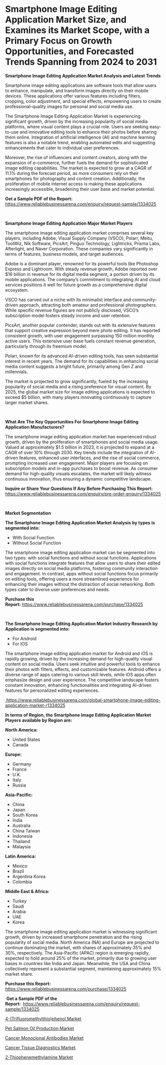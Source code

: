 <p><h1>Smartphone Image Editing Application Market Size, and Examines its Market Scope, with a Primary Focus on Growth Opportunities, and Forecasted Trends Spanning from 2024 to 2031</h1></p><p><strong>Smartphone Image Editing Application Market Analysis and Latest Trends</strong></p>
<p><p>Smartphone image editing applications are software tools that allow users to enhance, manipulate, and transform images directly on their mobile devices. These applications offer various features including filters, cropping, color adjustment, and special effects, empowering users to create professional-quality images for personal and social media use.</p><p>The Smartphone Image Editing Application Market is experiencing significant growth, driven by the increasing popularity of social media platforms, where visual content plays a crucial role. Users are seeking easy-to-use and innovative editing tools to enhance their photos before sharing them online. Integration of artificial intelligence (AI) and machine learning features is also a notable trend, enabling automated edits and suggesting enhancements that cater to individual user preferences.</p><p>Moreover, the rise of influencers and content creators, along with the expansion of e-commerce, further fuels the demand for sophisticated image editing capabilities. The market is expected to grow at a CAGR of 11.1% during the forecast period, as more consumers rely on their smartphones for photography and content creation. Additionally, the proliferation of mobile internet access is making these applications increasingly accessible, broadening their user base and market potential.</p></p>
<p><strong>Get a Sample PDF of the Report:&nbsp;</strong> <a href="https://www.reliablebusinessarena.com/enquiry/request-sample/1334025?utm_campaign=1284&utm_medium=2&utm_source=Github&utm_content=ia&utm_term=01102024&utm_id=smartphone-image-editing-application">https://www.reliablebusinessarena.com/enquiry/request-sample/1334025</a></p>
<p>&nbsp;</p>
<p><strong>Smartphone Image Editing Application Major Market Players</strong></p>
<p><p>The smartphone image editing application market comprises several key players, including Adobe, Visual Supply Company (VSCO), Polarr, Meitu, ToolWiz, Nik Software, PicsArt, Pinguo Technology, Lightricks, Prisma Labs, Afterlight, and Naver Corporation. These companies vary significantly in terms of features, business models, and target audiences.</p><p>Adobe is a dominant player, renowned for its powerful tools like Photoshop Express and Lightroom. With steady revenue growth, Adobe reported over $16 billion in revenue for its digital media segment, a portion driven by its mobile applications. The company’s commitment to integrating AI and cloud services positions it well for future growth as a comprehensive digital ecosystem.</p><p>VSCO has carved out a niche with its minimalist interface and community-driven approach, attracting both amateur and professional photographers. While specific revenue figures are not publicly disclosed, VSCO’s subscription model fosters steady income and user retention.</p><p>PicsArt, another popular contender, stands out with its extensive features that support creative expression beyond mere photo editing. It has reported consistent growth, with user engagement surpassing 150 million monthly active users. This extensive user base fuels constant revenue generation, particularly through its freemium model.</p><p>Polarr, known for its advanced AI-driven editing tools, has seen substantial interest in recent years. The demand for its capabilities in enhancing social media content suggests a bright future, primarily among Gen Z and millennials.</p><p>The market is projected to grow significantly, fueled by the increasing popularity of social media and a rising preference for visual content. By 2025, the global market size for image editing applications is expected to exceed $5 billion, with many players innovating continuously to capture larger market shares.</p></p>
<p>&nbsp;</p>
<p><strong>What Are The Key Opportunities For Smartphone Image Editing Application Manufacturers?</strong></p>
<p><p>The smartphone image editing application market has experienced robust growth, driven by the proliferation of smartphones and social media usage. Valued at approximately $1.5 billion in 2023, it is projected to expand at a CAGR of over 10% through 2030. Key trends include the integration of AI-driven features, enhanced user interfaces, and the rise of social commerce, prompting increased user engagement. Major players are focusing on subscription models and in-app purchases to boost revenue. As consumer demand for high-quality visuals escalates, the market will likely witness continuous innovation, thus ensuring a dynamic competitive landscape.</p></p>
<p><strong>Inquire or Share Your Questions If Any Before Purchasing This Report:</strong> <a href="https://www.reliablebusinessarena.com/enquiry/pre-order-enquiry/1334025?utm_campaign=1284&utm_medium=2&utm_source=Github&utm_content=ia&utm_term=01102024&utm_id=smartphone-image-editing-application">https://www.reliablebusinessarena.com/enquiry/pre-order-enquiry/1334025</a></p>
<p>&nbsp;</p>
<p><strong>Market Segmentation</strong></p>
<p><strong>The Smartphone Image Editing Application Market Analysis by types is segmented into:</strong></p>
<p><ul><li>With Social Function</li><li>Without Social Function</li></ul></p>
<p><p>The smartphone image editing application market can be segmented into two types: with social functions and without social functions. Applications with social functions integrate features that allow users to share their edited images directly on social media platforms, fostering community interaction and engagement. In contrast, apps without social functions focus primarily on editing tools, offering users a more streamlined experience for enhancing their images without the distraction of social networking. Both types cater to diverse user preferences and needs.</p></p>
<p><strong>Purchase this Report:&nbsp;</strong><a href="https://www.reliablebusinessarena.com/purchase/1334025?utm_campaign=1284&utm_medium=2&utm_source=Github&utm_content=ia&utm_term=01102024&utm_id=smartphone-image-editing-application">https://www.reliablebusinessarena.com/purchase/1334025</a></p>
<p>&nbsp;</p>
<p><strong>The Smartphone Image Editing Application Market Industry Research by Application is segmented into:</strong></p>
<p><ul><li>For Android</li><li>For IOS</li></ul></p>
<p><p>The smartphone image editing application market for Android and iOS is rapidly growing, driven by the increasing demand for high-quality visual content on social media. Users seek intuitive and powerful tools to enhance their photos with filters, effects, and customizable features. Android offers a diverse range of apps catering to various skill levels, while iOS apps often emphasize design and user experience. The competitive landscape fosters constant innovation, enhancing functionalities and integrating AI-driven features for personalized editing experiences.</p></p>
<p><a href="https://www.reliablebusinessarena.com/global-smartphone-image-editing-application-market-r1334025?utm_campaign=1284&utm_medium=2&utm_source=Github&utm_content=ia&utm_term=01102024&utm_id=smartphone-image-editing-application">&nbsp;https://www.reliablebusinessarena.com/global-smartphone-image-editing-application-market-r1334025</a></p>
<p><strong>In terms of Region, the Smartphone Image Editing Application Market Players available by Region are:</strong></p>
<p>
    <p> <strong> North America: </strong>
        <ul>
            <li>United States</li>
            <li>Canada</li>
        </ul>
        </p> 
    <p> <strong> Europe: </strong>
        <ul>
            <li>Germany</li>
            <li>France</li>
            <li>U.K.</li>
            <li>Italy</li>
            <li>Russia</li>
        </ul>
        </p> 
    <p> <strong> Asia-Pacific: </strong>
        <ul>
            <li>China</li>
            <li>Japan</li>
            <li>South Korea</li>
            <li>India</li>
            <li>Australia</li>
            <li>China Taiwan</li>
            <li>Indonesia</li>
            <li>Thailand</li>
            <li>Malaysia</li>
        </ul>
        </p> 
    <p> <strong> Latin America: </strong>
        <ul>
            <li>Mexico</li>
            <li>Brazil</li>
            <li>Argentina Korea</li>
            <li>Colombia</li>
        </ul>
        </p> 
    <p> <strong> Middle East & Africa: </strong>
        <ul>
            <li>Turkey</li>
            <li>Saudi</li>
            <li>Arabia</li>
            <li>UAE</li>
            <li>Korea</li>
        </ul>
    </p>
    </p>
<p><p>The smartphone image editing application market is witnessing significant growth, driven by increased smartphone penetration and the rising popularity of social media. North America (NA) and Europe are projected to continue dominating the market, with shares of approximately 35% and 30%, respectively. The Asia-Pacific (APAC) region is emerging rapidly, expected to hold around 25% of the market, primarily due to growing user bases in countries like India and Japan. Meanwhile, the USA and China collectively represent a substantial segment, maintaining approximately 15% market share.</p></p>
<p><strong>Purchase this Report: </strong><a href="https://www.reliablebusinessarena.com/purchase/1334025?utm_campaign=1284&utm_medium=2&utm_source=Github&utm_content=ia&utm_term=01102024&utm_id=smartphone-image-editing-application">https://www.reliablebusinessarena.com/purchase/1334025</a></p>
<p>&nbsp;<strong>Get a Sample PDF of the Report:&nbsp;&nbsp;</strong><a href="https://www.reliablebusinessarena.com/enquiry/request-sample/1334025?utm_campaign=1284&utm_medium=2&utm_source=Github&utm_content=ia&utm_term=01102024&utm_id=smartphone-image-editing-application">https://www.reliablebusinessarena.com/enquiry/request-sample/1334025</a></p>
<p><strong></strong></p>
<p><p><a href="https://issuu.com/reportprime-2/docs/4-trifluoromethylthiophenol-market-_6e549c9a1eafc0?utm_campaign=1284&utm_medium=2&utm_source=Github&utm_content=ia&utm_term=01102024&utm_id=smartphone-image-editing-application">4-(Trifluoromethylthio)phenol Market</a></p><p><a href="https://github.com/tamvrosiya/Market-Research-Report-List-6/blob/main/pet-salmon-oil-production-market.md?utm_campaign=1284&utm_medium=2&utm_source=Github&utm_content=ia&utm_term=01102024&utm_id=smartphone-image-editing-application">Pet Salmon Oil Production Market</a></p><p><a href="https://www.linkedin.com/pulse/strategic-roadmap-success-global-cancer-monoclonal-antibodies-hypsf?utm_campaign=1284&utm_medium=2&utm_source=Github&utm_content=ia&utm_term=01102024&utm_id=smartphone-image-editing-application">Cancer Monoclonal Antibodies Market</a></p><p><a href="https://www.linkedin.com/pulse/cancer-tissue-diagnostics-market-insights-product-type-application-yk5jf?utm_campaign=1284&utm_medium=2&utm_source=Github&utm_content=ia&utm_term=01102024&utm_id=smartphone-image-editing-application">Cancer Tissue Diagnostics Market</a></p><p><a href="https://issuu.com/reportprime-2/docs/2-thiophenemethylamine-market-size-_89a90907be87be?utm_campaign=1284&utm_medium=2&utm_source=Github&utm_content=ia&utm_term=01102024&utm_id=smartphone-image-editing-application">2-Thiophenemethylamine Market</a></p></p>